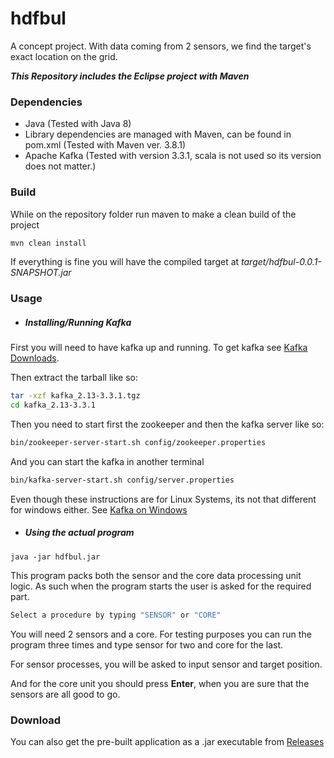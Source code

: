 # hdfbul
A concept project. With data coming from 2 sensors, we find the target's exact location on the grid.

***This Repository includes the Eclipse project with Maven***

### Dependencies

- Java (Tested with Java 8)
- Library dependencies are managed with Maven, can be found in pom.xml (Tested with Maven ver. 3.8.1)
- Apache Kafka (Tested with version 3.3.1, scala is not used so its version does not matter.)

### Build
While on the repository folder run maven to make a clean build of the project
```sh
mvn clean install
```
If everything is fine you will have the compiled target at *target/hdfbul-0.0.1-SNAPSHOT.jar*

### Usage
* ##### **Installing/Running Kafka**

First you will need to have kafka up and running. To get kafka see [Kafka Downloads](https://kafka.apache.org/downloads).

Then extract the tarball like so:
```sh
tar -xzf kafka_2.13-3.3.1.tgz
cd kafka_2.13-3.3.1
```
 Then you need to start first the zookeeper and then the kafka server like so:
 ```sh
 bin/zookeeper-server-start.sh config/zookeeper.properties
 ```
 And you can start the kafka in another terminal
  ```sh
bin/kafka-server-start.sh config/server.properties
 ```
 Even though these instructions are for Linux Systems, its not that different for windows either.
 See [Kafka on Windows](https://www.goavega.com/blog/install-apache-kafka-on-windows/)
* ##### **Using the actual program**
```
java -jar hdfbul.jar
```

This program packs both the sensor and the core data processing unit logic. As such when the program starts the user is asked for the required part.

```sh
Select a procedure by typing "SENSOR" or "CORE"
```
You will need 2 sensors and a core. For testing purposes you can run the program three times and type sensor for two and core for the last.

For sensor processes, you will be asked to input sensor and target position.

And for the core unit you should press **Enter**, when you are sure that the sensors are all good to go.

### Download

You can also get the pre-built application as a .jar executable from [Releases](https://github.com/Nycrera/hdfbul/releases)